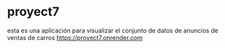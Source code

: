 # proyect7
esta es una aplicación para visualizar el conjunto de datos de anuncios de ventas de carros
https://proyect7.onrender.com
